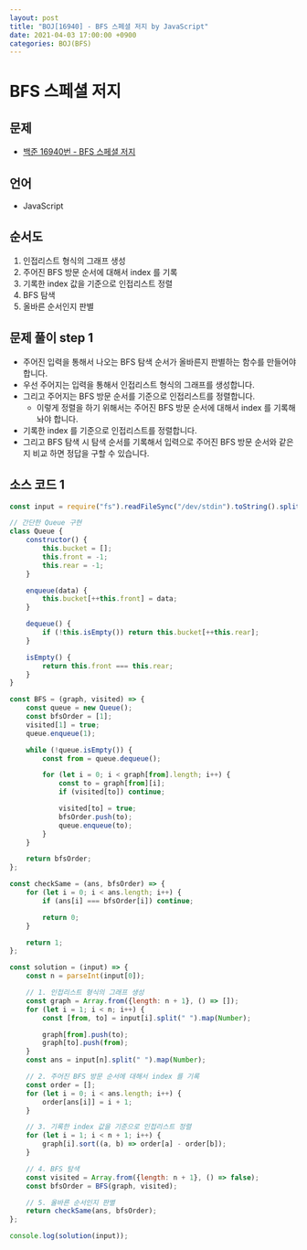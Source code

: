 ```yaml
---
layout: post
title: "BOJ[16940] - BFS 스페셜 저지 by JavaScript"
date: 2021-04-03 17:00:00 +0900
categories: BOJ(BFS)
---
```


# BFS 스페셜 저지

## 문제

- [백준 16940번 - BFS 스페셜 저지](https://www.acmicpc.net/problem/16940)

## 언어

- JavaScript

## 순서도

1. 인접리스트 형식의 그래프 생성
2. 주어진 BFS 방문 순서에 대해서 index 를 기록
3. 기록한 index 값을 기준으로 인접리스트 정렬
4. BFS 탐색
5. 올바른 순서인지 판별

## 문제 풀이 step 1

- 주어진 입력을 통해서 나오는 BFS 탐색 순서가 올바른지 판별하는 함수를 만들어야 합니다.
- 우선 주어지는 입력을 통해서 인접리스트 형식의 그래프를 생성합니다.
- 그리고 주어지는 BFS 방문 순서를 기준으로 인접리스트를 정렬합니다.
  - 이렇게 정렬을 하기 위해서는 주어진 BFS 방문 순서에 대해서 index 를 기록해놔야 합니다.
- 기록한 index 를 기준으로 인접리스트를 정렬합니다.
- 그리고 BFS 탐색 시 탐색 순서를 기록해서 입력으로 주어진 BFS 방문 순서와 같은지 비교 하면 정답을 구할 수 있습니다.

## 소스 코드 1

```jsx
const input = require("fs").readFileSync("/dev/stdin").toString().split("\n");

// 간단한 Queue 구현
class Queue {
	constructor() {
		this.bucket = [];
		this.front = -1;
		this.rear = -1;
	}

	enqueue(data) {
		this.bucket[++this.front] = data;
	}

	dequeue() {
		if (!this.isEmpty()) return this.bucket[++this.rear];
	}

	isEmpty() {
		return this.front === this.rear;
	}
}

const BFS = (graph, visited) => {
	const queue = new Queue();
	const bfsOrder = [1];
	visited[1] = true;
	queue.enqueue(1);

	while (!queue.isEmpty()) {
		const from = queue.dequeue();

		for (let i = 0; i < graph[from].length; i++) {
			const to = graph[from][i];
			if (visited[to]) continue;

			visited[to] = true;
			bfsOrder.push(to);
			queue.enqueue(to);
		}
	}

	return bfsOrder;
};

const checkSame = (ans, bfsOrder) => {
	for (let i = 0; i < ans.length; i++) {
		if (ans[i] === bfsOrder[i]) continue;

		return 0;
	}

	return 1;
};

const solution = (input) => {
	const n = parseInt(input[0]);

	// 1. 인접리스트 형식의 그래프 생성
	const graph = Array.from({length: n + 1}, () => []);
	for (let i = 1; i < n; i++) {
		const [from, to] = input[i].split(" ").map(Number);

		graph[from].push(to);
		graph[to].push(from);
	}
	const ans = input[n].split(" ").map(Number);

	// 2. 주어진 BFS 방문 순서에 대해서 index 를 기록
	const order = [];
	for (let i = 0; i < ans.length; i++) {
		order[ans[i]] = i + 1;
	}

	// 3. 기록한 index 값을 기준으로 인접리스트 정렬
	for (let i = 1; i < n + 1; i++) {
		graph[i].sort((a, b) => order[a] - order[b]);
	}

	// 4. BFS 탐색
	const visited = Array.from({length: n + 1}, () => false);
	const bfsOrder = BFS(graph, visited);

	// 5. 올바른 순서인지 판별
	return checkSame(ans, bfsOrder);
};

console.log(solution(input));
```
